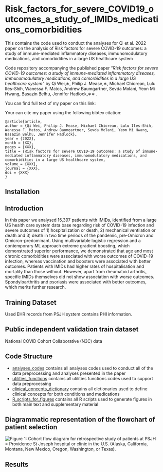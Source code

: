# Risk_factors_for_severe_COVID19_outcomes_a_study_of_IMIDs_medications_comorbidities

This contains the code used to conduct the analyses for Qi et al. 2022 paper on the analysis of Risk factors for severe COVID-19 outcomes: a study of immune-mediated inflammatory diseases, immunomodulatory medications, and comorbidities in a large US healthcare system

Code repository accompanying the published paper *"Risk factors for severe COVID-19 outcomes: a study of immune-mediated inflammatory diseases, immunomodulatory medications, and comorbidities in a large US healthcare system"* by Qi Wei,∗, Philip J. Mease,∗, Michael Chiorean, Lulu Iles-Shih, Wanessa F. Matos, Andrew Baumgartner, Sevda Molani, Yeon Mi Hwang, Basazin Belhu, Jennifer Hadlock,∗∗ *<Jornual name>*.

You can find full text of my paper on this link: <DOI link>

Your can cite my paper using the following bibtex citation:
```
@article{article,
author = {Qi Wei, Philip J. Mease, Michael Chiorean, Lulu Iles-Shih, Wanessa F. Matos, Andrew Baumgartner, Sevda Molani, Yeon Mi Hwang, Basazin Belhu, Jennifer Hadlock},
year = {2022},
month = {XX},
pages = {XXX},
title = {Risk factors for severe COVID-19 outcomes: a study of immune-mediated inflammatory diseases, immunomodulatory medications, and comorbidities in a large US healthcare system,
volume = {XXX},
journal = {XXX},
doi = {XXX}
}
```

## Installation

## Introduction
In this paper we analysed 15,397 patients with IMIDs, identified from a large US health care system data base regarding risk of COVID-19 infection and severe outcomes of 1) hospitalization or death, 2) mechanical ventilation or death and 3) death in two time periods of the pandemic, pre-Omicron and Omicron-predominant. Using multivariable logistic regression and a contemporary ML approach extreme gradient boosting, which demonstrated superior performance, we demonstrated that age and most chronic comorbidities were associated with worse outcomes of COVID-19 infection, whereas vaccination and boosters were associated with better outcomes. Patients with IMIDs had higher rates of hospitalisation and mortality than those without. However, apart from rheumatoid arthritis, specific IMIDs themselves did not show association with worse outcomes. Spondyloarthritis and psoriasis were associated with better outcomes, which merits further research. 

## Training Dataset
Used EHR records from PSJH system contains PHI information.

## Public independent validation train dataset
National COVID Cohort Collaborative (N3C) data

## Code Structure
* [analyses_codes](https://github.com/Qi-ISB/Risk_factors_for_severe_COVID19_outcomes_a_study_of_IMIDs_medications_comorbidities/tree/main/analyses_codes) contains all analyses codes used to conduct all of the data preprocessing and analyses presented in the paper
* [utilities_functions](https://github.com/Qi-ISB/Risk_factors_for_severe_COVID19_outcomes_a_study_of_IMIDs_medications_comorbidities/tree/main/utilities_functions) contains all utilities functions codes used to support data preprocessing
* [clinical_concepts_dictionary](https://github.com/Qi-ISB/Risk_factors_for_severe_COVID19_outcomes_a_study_of_IMIDs_medications_comorbidities/tree/main/clinical_concepts_dictionary) contains all dictionaries used to define clinical concepts for both conditions and medications
* [R_scripts_for_figures](https://github.com/Qi-ISB/Risk_factors_for_severe_COVID19_outcomes_a_study_of_IMIDs_medications_comorbidities/tree/main/R_scripts_for_figures) contains all R scripts used to generate figures in both main text and supplementary material

## Diagrammatic representation of the flowchart of patient selection
![Figure 1: Cohort flow diagram for retrospective study of patients at PSJH = Providence St Joseph hospital or clinic in the U.S. (Alaska, California, Montana, New Mexico, Oregon, Washington, or Texas).](https://github.com/Qi-ISB/Risk_factors_for_severe_COVID19_outcomes_a_study_of_IMIDs_medications_comorbidities/blob/main/images/figure1.png)

## Results

